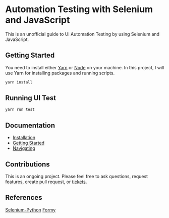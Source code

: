 # Automation Testing with Selenium and JavaScript

This is an unofficial guide to UI Automation Testing by using Selenium and JavaScript.

## Getting Started

You need to install either [Yarn](https://yarnpkg.com/en/) or [Node](https://nodejs.org/en/) on your machine. In this project, I will use Yarn for installing packages and running scripts.

```sh
yarn install
```

## Running UI Test

```sh
yarn run test
```

## Documentation

+ [Installation](docs/installation.md)
+ [Getting Started](docs/getting-started.md)
+ [Navigating](docs/navigating.md)

## Contributions

This is an ongoing project. Please feel free to ask questions, request features, create pull request, or [tickets](https://github.com/dalenguyen/selenium-javascript/issues/new).

## References

[Selenium-Python](https://selenium-python.readthedocs.io)
[Formy](http://formy-project.herokuapp.com/)